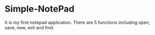 # Simple-NotePad
It is my first notepad application. There are 5 functions including open, save, new, exit and find.
